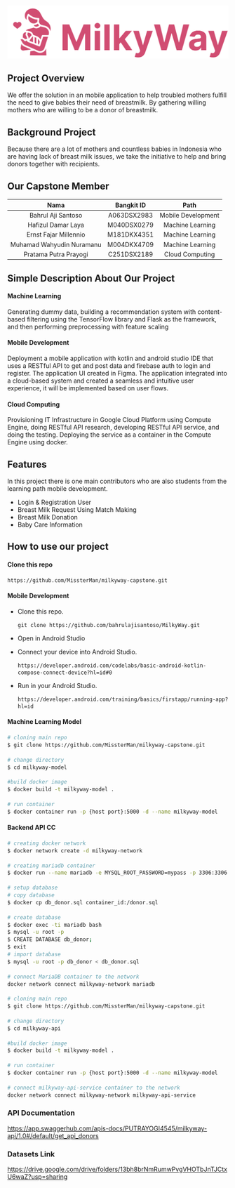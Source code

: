 
![logo](https://github.com/MissterMan/milkyway-capstone/blob/main/assets/logo.png)

## Project Overview
We offer the solution in an mobile application to help troubled mothers fulfill the need to give babies their need of breastmilk. By gathering willing mothers who are willing to be a donor of breastmilk.

## Background Project
Because there are a lot of mothers and countless babies in Indonesia who are having lack of breast milk issues, we take the initiative to help and bring donors together with recipients.

## Our Capstone Member
|            Nama             |  Bangkit ID    |       Path         |
|:---------------------------:|:--------------:|:------------------:|
|Bahrul Aji Santoso           |  A063DSX2983   | Mobile Development |
|Hafizul Damar Laya           |  M040DSX0279   | Machine Learning   |
|Ernst Fajar Millennio        |  M181DKX4351   | Machine Learning   |
|Muhamad Wahyudin Nuramanu    |  M004DKX4709   | Machine Learning   |
|Pratama Putra Prayogi        |  C251DSX2189   | Cloud Computing    |


## Simple Description About Our Project
#### Machine Learning
Generating dummy data, building a recommendation system with content-based filtering using the TensorFlow library and Flask as the framework, and then performing preprocessing with feature scaling

#### Mobile Development
Deployment a mobile application with kotlin and android studio IDE that uses a RESTful API to get and post data and firebase auth to login and register. The application UI created in Figma. The application integrated into a cloud-based system and created a seamless and intuitive user experience, it will be implemented based on user flows.

#### Cloud Computing
Provisioning IT Infrastructure in Google Cloud Platform using Compute Engine, doing RESTful API research, developing RESTful API service,  and doing the testing. Deploying the service as a container in the Compute Engine using docker.

## Features
In this project there is one main contributors who are also students from the learning path mobile development.
- Login & Registration User
- Breast Milk Request Using Match Making
- Breast Milk Donation
- Baby Care Information

## How to use our project

#### Clone this repo
```
https://github.com/MissterMan/milkyway-capstone.git
```

#### Mobile Development

* Clone this repo.

  ```
  git clone https://github.com/bahrulajisantoso/MilkyWay.git
  ```
* Open in Android Studio
* Connect your device into Android Studio.

  ```
  https://developer.android.com/codelabs/basic-android-kotlin-compose-connect-device?hl=id#0
  ```
* Run in your Android Studio.

  ```
  https://developer.android.com/training/basics/firstapp/running-app?hl=id
  ```

#### Machine Learning Model
``` bash
# cloning main repo
$ git clone https://github.com/MissterMan/milkyway-capstone.git

# change directory
$ cd milkyway-model

#build docker image
$ docker build -t milkyway-model .

# run container
$ docker container run -p {host port}:5000 -d --name milkyway-model
```

#### Backend API CC
``` bash
# creating docker network
$ docker network create -d milkyway-network

# creating mariadb container
$ docker run --name mariadb -e MYSQL_ROOT_PASSWORD=mypass -p 3306:3306 -d docker.io/library/mariadb:10.3

# setup database
# copy database
$ docker cp db_donor.sql container_id:/donor.sql

# create database
$ docker exec -ti mariadb bash
$ mysql -u root -p
$ CREATE DATABASE db_donor;
$ exit
# import database
$ mysql -u root -p db_donor < db_donor.sql

# connect MariaDB container to the network
docker network connect milkyway-network mariadb

# cloning main repo
$ git clone https://github.com/MissterMan/milkyway-capstone.git

# change directory
$ cd milkyway-api

#build docker image
$ docker build -t milkyway-model .

# run container
$ docker container run -p {host port}:5000 -d --name milkyway-model

# connect milkyway-api-service container to the network
docker network connect milkyway-network milkyway-api-service
```

### API Documentation
https://app.swaggerhub.com/apis-docs/PUTRAYOGI4545/milkyway-api/1.0#/default/get_api_donors

### Datasets Link
https://drive.google.com/drive/folders/13bh8brNmRumwPvgVHOTbJnTJCtxU6waZ?usp=sharing
